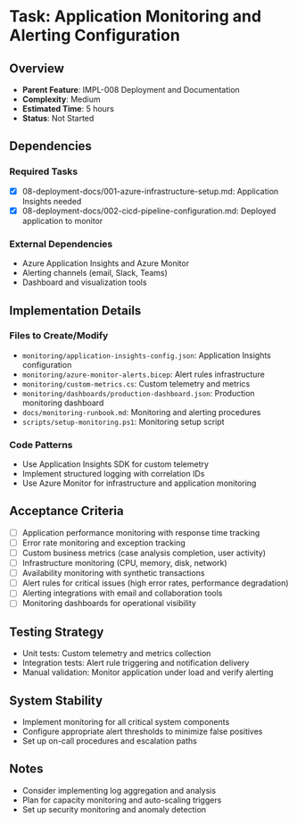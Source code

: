 # Task: Application Monitoring and Alerting Configuration

## Overview
- **Parent Feature**: IMPL-008 Deployment and Documentation
- **Complexity**: Medium
- **Estimated Time**: 5 hours
- **Status**: Not Started

## Dependencies
### Required Tasks
- [x] 08-deployment-docs/001-azure-infrastructure-setup.md: Application Insights needed
- [x] 08-deployment-docs/002-cicd-pipeline-configuration.md: Deployed application to monitor

### External Dependencies
- Azure Application Insights and Azure Monitor
- Alerting channels (email, Slack, Teams)
- Dashboard and visualization tools

## Implementation Details
### Files to Create/Modify
- `monitoring/application-insights-config.json`: Application Insights configuration
- `monitoring/azure-monitor-alerts.bicep`: Alert rules infrastructure
- `monitoring/custom-metrics.cs`: Custom telemetry and metrics
- `monitoring/dashboards/production-dashboard.json`: Production monitoring dashboard
- `docs/monitoring-runbook.md`: Monitoring and alerting procedures
- `scripts/setup-monitoring.ps1`: Monitoring setup script

### Code Patterns
- Use Application Insights SDK for custom telemetry
- Implement structured logging with correlation IDs
- Use Azure Monitor for infrastructure and application monitoring

## Acceptance Criteria
- [ ] Application performance monitoring with response time tracking
- [ ] Error rate monitoring and exception tracking
- [ ] Custom business metrics (case analysis completion, user activity)
- [ ] Infrastructure monitoring (CPU, memory, disk, network)
- [ ] Availability monitoring with synthetic transactions
- [ ] Alert rules for critical issues (high error rates, performance degradation)
- [ ] Alerting integrations with email and collaboration tools
- [ ] Monitoring dashboards for operational visibility

## Testing Strategy
- Unit tests: Custom telemetry and metrics collection
- Integration tests: Alert rule triggering and notification delivery
- Manual validation: Monitor application under load and verify alerting

## System Stability
- Implement monitoring for all critical system components
- Configure appropriate alert thresholds to minimize false positives
- Set up on-call procedures and escalation paths

## Notes
- Consider implementing log aggregation and analysis
- Plan for capacity monitoring and auto-scaling triggers
- Set up security monitoring and anomaly detection